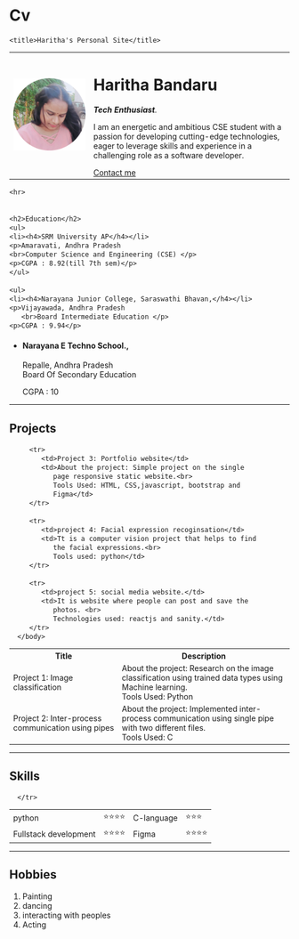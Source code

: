 # Cv
<!DOCTYPE html>
<html lang="en">
<head>
    <meta charset="UTF-8">
    
    <title>Haritha's Personal Site</title>
</head>
<body>
   <table cellspacing="20">
      <tr>
         <td><img src="hari1.png" alt="Haritha's profile photo" srcset="hari1.png 3x" ></td>
         <td><h1>Haritha Bandaru</h1> 
            <p><em><b>Tech Enthusiast</b>. </em></p>
            <p>I am an energetic and ambitious CSE student with a passion for developing cutting-edge technologies, eager to leverage skills and experience in a challenging role as a software developer.</p>
            <a href="contact.html">Contact me</a></td>
      </tr>
   </table>
   
    
    <hr>
    

    <h2>Education</h2>
    <ul>
    <li><h4>SRM University AP</h4></li>
    <p>Amaravati, Andhra Pradesh
    <br>Computer Science and Engineering (CSE) </p>
    <p>CGPA : 8.92(till 7th sem)</p>
    </ul>

    <ul>
    <li><h4>Narayana Junior College, Saraswathi Bhavan,</h4></li>
    <p>Vijayawada, Andhra Pradesh
       <br>Board Intermediate Education </p>
    <p>CGPA : 9.94</p>
   </ul>
    
   <ul>
    <li><h4>Narayana E Techno School.,</h4></li>
    <p>Repalle, Andhra Pradesh
       <br>Board Of Secondary Education </p>
    <p>CGPA : 10</p>
   </ul>

   <hr>

   <h2>Projects</h2>
   <table cellspacing="20">
      <head >
         <th >Title</th>
         <th>Description</th>
      </head>
      <body>
         <tr>
            <td>Project 1: Image classification</td>
            <td>About the project: Research on the image
               classification using trained data types
               using Machine learning.<br>
               Tools Used: Python</td>
         </tr>
         <tr>
            <td>Project 2: Inter-process communication using
               pipes</td>
            <td>About the project: Implemented inter-process
               communication using single pipe with
               two different files.<br>
               Tools Used: C</td>
         </tr>

         <tr>
            <td>Project 3: Portfolio website</td>
            <td>About the project: Simple project on the single
               page responsive static website.<br>
               Tools Used: HTML, CSS,javascript, bootstrap and
               Figma</td>
         </tr>
         
         <tr>
            <td>project 4: Facial expression recoginsation</td>
            <td>Tt is a computer vision project that helps to find
               the facial expressions.<br>
               Tools used: python</td>
         </tr>

         <tr>
            <td>project 5: social media website.</td>
            <td>It is website where people can post and save the
               photos. <br>
               Technologies used: reactjs and sanity.</td>
         </tr>
      </body>
   </table>

   <hr>

   <h2>Skills</h2>
   <table cellspacing="20">
      <tr>
         <td>python</td>
         <td>⭐⭐⭐⭐</td>
         <td>C-language</td>
         <td>⭐⭐⭐</td>
      </tr>
      <tr>
         <td>Fullstack development </td>
         <td>⭐⭐⭐⭐</td>
         <td>Figma</td>
         <td>⭐⭐⭐⭐</td>

      </tr>
   </table>

   <hr>
   
   <h2>Hobbies</h2>
   <ol>
      <li>Painting</li>
      <li>dancing</li>
      <li>interacting with peoples</li>
      <li>Acting</li>
   </ol>

</body>
</html>
